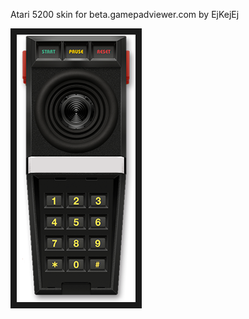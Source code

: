 <p align="left">
Atari 5200 skin for beta.gamepadviewer.com by EjKejEj
</p>
<p align="left">
<img src="https://github.com/EjKejEj/Gamepad-Viewer-skins/blob/main/Atari5200/Atari%205200.png" width="190" height="428" border="10"/>
</p>
